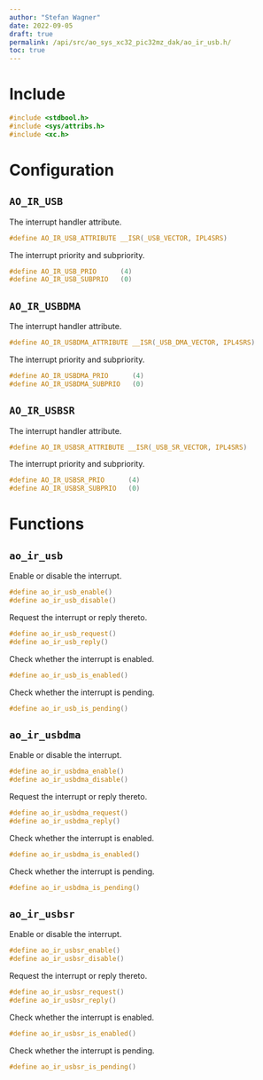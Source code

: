 ```yaml
---
author: "Stefan Wagner"
date: 2022-09-05
draft: true
permalink: /api/src/ao_sys_xc32_pic32mz_dak/ao_ir_usb.h/
toc: true
---
```


# Include

```c
#include <stdbool.h>
#include <sys/attribs.h>
#include <xc.h>
```

# Configuration

## `AO_IR_USB`

The interrupt handler attribute.

```c
#define AO_IR_USB_ATTRIBUTE __ISR(_USB_VECTOR, IPL4SRS)
```

The interrupt priority and subpriority.

```c
#define AO_IR_USB_PRIO      (4)
#define AO_IR_USB_SUBPRIO   (0)
```

## `AO_IR_USBDMA`

The interrupt handler attribute.

```c
#define AO_IR_USBDMA_ATTRIBUTE __ISR(_USB_DMA_VECTOR, IPL4SRS)
```

The interrupt priority and subpriority.

```c
#define AO_IR_USBDMA_PRIO      (4)
#define AO_IR_USBDMA_SUBPRIO   (0)
```

## `AO_IR_USBSR`

The interrupt handler attribute.

```c
#define AO_IR_USBSR_ATTRIBUTE __ISR(_USB_SR_VECTOR, IPL4SRS)
```

The interrupt priority and subpriority.

```c
#define AO_IR_USBSR_PRIO      (4)
#define AO_IR_USBSR_SUBPRIO   (0)
```

# Functions

## `ao_ir_usb`

Enable or disable the interrupt.

```c
#define ao_ir_usb_enable()
#define ao_ir_usb_disable()
```

Request the interrupt or reply thereto.

```c
#define ao_ir_usb_request()
#define ao_ir_usb_reply()
```

Check whether the interrupt is enabled.

```c
#define ao_ir_usb_is_enabled()
```

Check whether the interrupt is pending.

```c
#define ao_ir_usb_is_pending()
```

## `ao_ir_usbdma`

Enable or disable the interrupt.

```c
#define ao_ir_usbdma_enable()
#define ao_ir_usbdma_disable()
```

Request the interrupt or reply thereto.

```c
#define ao_ir_usbdma_request()
#define ao_ir_usbdma_reply()
```

Check whether the interrupt is enabled.

```c
#define ao_ir_usbdma_is_enabled()
```

Check whether the interrupt is pending.

```c
#define ao_ir_usbdma_is_pending()
```

## `ao_ir_usbsr`

Enable or disable the interrupt.

```c
#define ao_ir_usbsr_enable()
#define ao_ir_usbsr_disable()
```

Request the interrupt or reply thereto.

```c
#define ao_ir_usbsr_request()
#define ao_ir_usbsr_reply()
```

Check whether the interrupt is enabled.

```c
#define ao_ir_usbsr_is_enabled()
```

Check whether the interrupt is pending.

```c
#define ao_ir_usbsr_is_pending()
```
